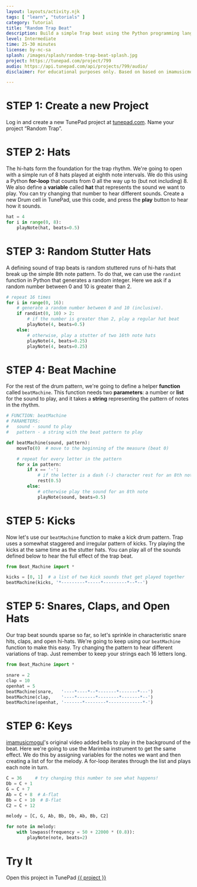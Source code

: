 ```yaml
---
layout: layouts/activity.njk
tags: [ "learn", "tutorials" ]
category: Tutorial
title: "Random Trap Beat"
description: Build a simple Trap beat using the Python programming language with loops, conditionals, and randomness.
level: Intermediate
time: 25-30 minutes
license: by-nc-sa
splash: /images/splash/random-trap-beat-splash.jpg
project: https://tunepad.com/project/799
audio: https://api.tunepad.com/api/projects/799/audio/
disclaimer: For educational purposes only. Based on based on imamusicmogul's video, "How Every Trap Beat is Made".

---
```


# STEP 1: Create a new Project
Log in and create a new TunePad project at [tunepad.com](https://tunepad.com). Name your project “Random Trap”.

# STEP 2: Hats
The hi-hats form the foundation for the trap rhythm. We're going to open with a simple run of 8 hats played at eighth note intervals. We do this using a Python **for-loop** that counts from 0 all the way up to (but not including) 8. We also define a **variable** called **hat** that represents the sound we want to play. You can try changing that number to hear different sounds. Create a new Drum cell in TunePad, use this code, and press the **play** button to hear how it sounds.

```python
hat = 4
for i in range(0, 8):
    playNote(hat, beats=0.5)
```

# STEP 3: Random Stutter Hats
A defining sound of trap beats is random stuttered runs of hi-hats that break up the simple 8th note pattern. To do that, we can use the `randint` function in Python that generates a random integer. Here we ask if a random number between 0 and 10 is greater than 2.

```python
# repeat 16 times
for i in range(0, 16):
    # generate a random number between 0 and 10 (inclusive).
    if randint(0, 10) > 2:
        # if the number is greater than 2, play a regular hat beat
        playNote(4, beats=0.5)
    else:
        # otherwise, play a stutter of two 16th note hats
        playNote(4, beats=0.25)
        playNote(4, beats=0.25)
```

# STEP 4: Beat Machine
For the rest of the drum pattern, we're going to define a helper **function** called `beatMachine`. This function needs two **parameters**: a number or **list** for the sound to play, and it takes a **string** representing the pattern of notes in the rhythm.

```python
# FUNCTION: beatMachine
# PARAMETERS:
#   sound - sound to play
#   pattern - a string with the beat pattern to play

def beatMachine(sound, pattern):
    moveTo(0)  # move to the beginning of the measure (beat 0)

    # repeat for every letter in the pattern
    for x in pattern:
        if x == '-':
            # if the letter is a dash (-) character rest for an 8th note
            rest(0.5)
        else:
            # otherwise play the sound for an 8th note
            playNote(sound, beats=0.5)
```

# STEP 5: Kicks

Now let's use our `beatMachine` function to make a kick drum pattern. Trap uses a somewhat staggered and irregular pattern of kicks. Try playing the kicks at the same time as the stutter hats. You can play all of the sounds defined below to hear the full effect of the trap beat.

```python
from Beat_Machine import *

kicks = [0, 1]  # a list of two kick sounds that get played together
beatMachine(kicks, '*---------*-----*---------*--*--')
```

# STEP 5: Snares, Claps, and Open Hats

Our trap beat sounds sparse so far, so let's sprinkle in characteristic snare hits, claps, and open hi-hats. We're going to keep using our `beatMachine` function to make this easy. Try changing the pattern to hear different variations of trap. Just remember to keep your strings each 16 letters long.

```python
from Beat_Machine import *

snare = 2
clap = 10
openhat = 5
beatMachine(snare,   '----*----*--*-------*-------*---')
beatMachine(clap,    '----*-------*--------*-------*--')
beatMachine(openhat, '-------*--------*-------------*-')
```

# STEP 6: Keys

[imamusicmogul](https://www.youtube.com/watch?v=6TqefAORtok)'s original video added bells to play in the background of the beat. Here we're going to use the Marimba instrument to get the same effect. We do this by assigning variables for the notes we want and then creating a list of for the melody. A for-loop iterates through the list and plays each note in turn. 

```python
C = 36     # try changing this number to see what happens!
Db = C + 1
G = C + 7
Ab = C + 8  # A-flat
Bb = C + 10  # B-flat
C2 = C + 12

melody = [C, G, Ab, Bb, Db, Ab, Bb, C2]

for note in melody:
    with lowpass(frequency = 50 + 22000 * (0.8)):
        playNote(note, beats=2)

```

# Try It
Open this project in TunePad <a href="{{project}}" target="_blank">{{ project }}</a>
